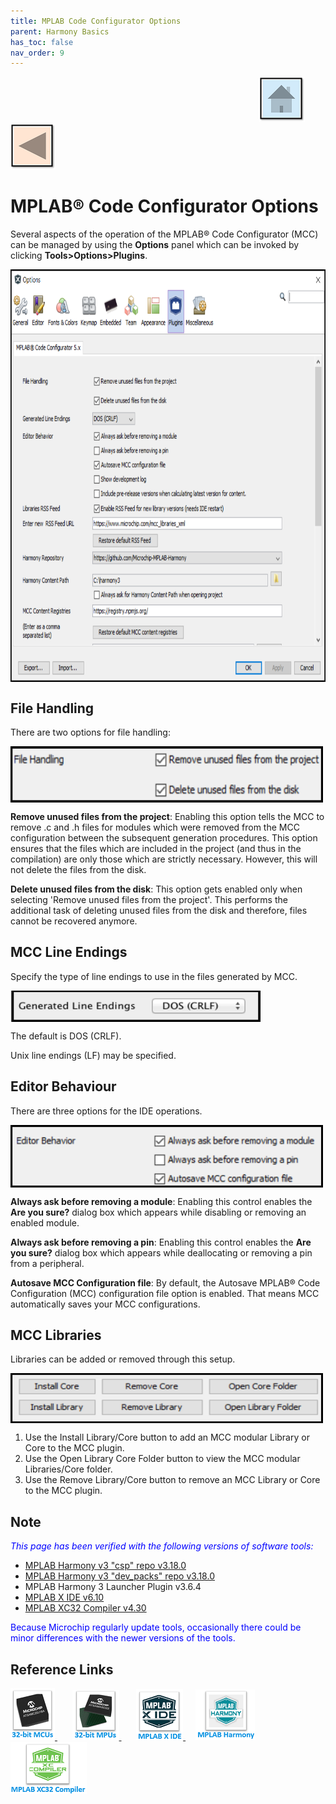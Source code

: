 ```yaml
---
title: MPLAB Code Configurator Options
parent: Harmony Basics
has_toc: false
nav_order: 9
---
```


&nbsp;&nbsp;&nbsp;&nbsp;&nbsp;&nbsp;&nbsp;&nbsp;&nbsp;&nbsp;&nbsp;&nbsp;&nbsp;&nbsp;&nbsp;&nbsp;&nbsp;&nbsp;&nbsp;&nbsp;&nbsp;&nbsp;&nbsp;&nbsp;&nbsp;&nbsp;&nbsp;&nbsp; &nbsp;&nbsp;&nbsp;&nbsp;&nbsp;&nbsp;&nbsp;&nbsp;&nbsp;&nbsp;&nbsp;&nbsp;&nbsp;&nbsp;&nbsp;&nbsp;&nbsp;&nbsp;&nbsp;&nbsp;&nbsp;&nbsp;&nbsp;&nbsp;&nbsp;&nbsp;&nbsp;&nbsp;&nbsp;&nbsp;&nbsp;&nbsp;&nbsp;&nbsp;&nbsp;&nbsp;&nbsp;&nbsp;&nbsp;&nbsp;&nbsp;&nbsp;&nbsp;&nbsp;&nbsp;&nbsp;&nbsp;&nbsp;&nbsp;&nbsp;&nbsp;&nbsp;&nbsp;&nbsp;&nbsp;&nbsp;&nbsp;&nbsp;&nbsp;&nbsp;&nbsp;&nbsp;&nbsp;&nbsp;&nbsp;&nbsp;&nbsp;&nbsp;&nbsp;&nbsp;&nbsp;&nbsp;[<img src="../../r_images/quick_home.png" title="Home">](../../../readme.md) [<img src="../../r_images/quick_back.png"  title="Back">](../readme.md)


# MPLAB® Code Configurator Options
Several aspects of the operation of the MPLAB® Code Configurator (MCC) can be managed by using the **Options** panel which can be invoked by clicking **Tools>Options>Plugins**.

<img src = "images/options.png" width="750" height="660" align="middle">

## File Handling
There are two options for file handling:

<img src = "images/file_handling.png" width="500" height="90" align="middle">

**Remove unused files from the project**:  Enabling this option tells the MCC to remove .c and .h files for modules which were removed from the MCC configuration between the subsequent generation procedures. This option ensures that the files which are included in the project (and thus in the compilation) are only those which are strictly necessary. However, this will not delete the files from the disk.

**Delete unused files from the disk**:  This option gets enabled only when selecting 'Remove unused files from the project'. This performs the additional task of deleting unused files from the disk and therefore, files cannot be recovered anymore.
## MCC Line Endings
Specify the type of line endings to use in the files generated by MCC.

<img src = "images/line_ending.png" width="400" height="50" align="middle">

The default is DOS (CRLF).

Unix line endings (LF) may be specified.

## Editor Behaviour
There are three options for the IDE operations.

<img src = "images/auto_save.png" width="500" height="100" align="middle">

**Always ask before removing a module**: Enabling this control enables the **Are you sure?** dialog box which appears while disabling or removing an enabled module.

**Always ask before removing a pin**: Enabling this control enables the **Are you sure?** dialog box which appears while deallocating or removing a pin from a
peripheral.

**Autosave MCC Configuration file**: By default, the Autosave MPLAB® Code Configuration (MCC) configuration file option is enabled. That means MCC automatically saves your MCC configurations.

## MCC Libraries
Libraries can be added or removed through this setup.

<img src = "images/mcc_lib.png" width="500" height="80" align="middle">

1. Use the Install Library/Core button to add an MCC modular Library or Core to the MCC plugin.
2. Use the Open Library Core Folder button to view the MCC modular Libraries/Core folder.
3. Use the Remove Library/Core button to remove an MCC Library or Core to the MCC plugin.

## Note
<span style="color:blue"> *This page has been verified with the following versions of software tools:*</span>
- [MPLAB Harmony v3 "csp" repo v3.18.0](https://github.com/Microchip-MPLAB-Harmony/csp/releases/tag/v3.18.0)
- [MPLAB Harmony v3 "dev_packs" repo v3.18.0](https://github.com/Microchip-MPLAB-Harmony/dev_packs/releases/tag/v3.18.0)
- MPLAB Harmony 3 Launcher Plugin v3.6.4
- [MPLAB X IDE v6.10](https://www.microchip.com/mplab/mplab-x-ide)
- [MPLAB XC32 Compiler v4.30](https://www.microchip.com/mplab/compilers)

<span style="color:blue"> Because Microchip regularly update tools, occasionally there could be minor differences with the newer versions of the tools. </span>

## Reference Links
[<a href="https://www.microchip.com/design-centers/32-bit" target="_blank"> <img src="../../r_images/32_bit_mcus.png"> </a>]()  &nbsp; &nbsp; &nbsp; [<a href="https://www.microchip.com/design-centers/32-bit-mpus" target="_blank"> <img src="../../r_images/32_bit_mpus.png"> </a>]()  &nbsp; &nbsp; &nbsp; [<a href="https://www.microchip.com/mplab/mplab-x-ide" target="_blank"> <img src="../../r_images/mplab_x_ide.png"> </a>]()  &nbsp; &nbsp; [<a href="https://www.microchip.com/mplab/mplab-harmony" target="_blank"> <img src="../../r_images/mplab_harmony.png"> </a>]() [<a href="https://www.microchip.com/mplab/compilers" target="_blank"> <img src="../../r_images/mplab_compiler.png"> </a>]()
